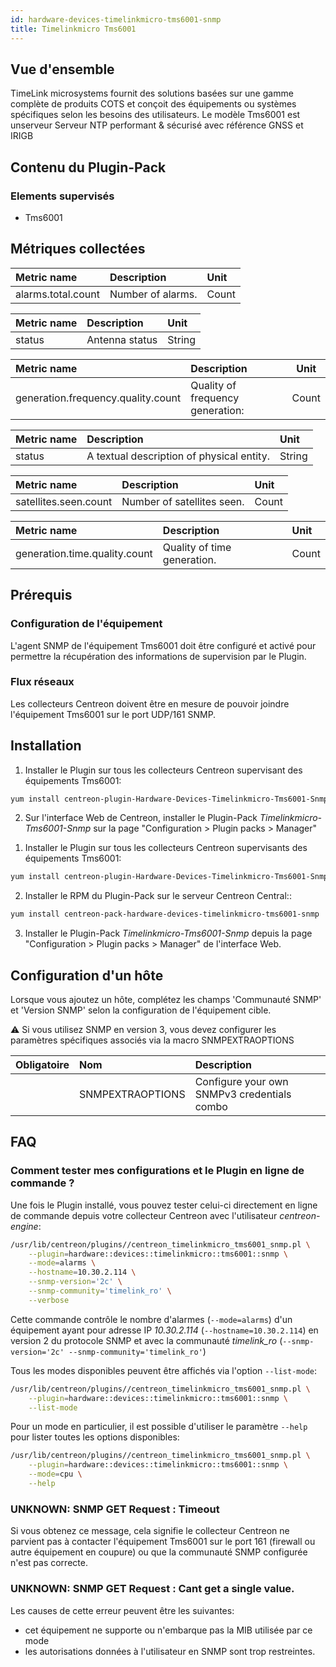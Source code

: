 ```yaml
---
id: hardware-devices-timelinkmicro-tms6001-snmp
title: Timelinkmicro Tms6001
---
```


## Vue d'ensemble

TimeLink microsystems fournit des solutions basées sur une gamme complète de produits COTS et conçoit des équipements ou 
systèmes spécifiques selon les besoins des utilisateurs. Le modèle Tms6001 est unserveur Serveur NTP performant & sécurisé 
avec référence GNSS et IRIGB

## Contenu du Plugin-Pack

### Elements supervisés

* Tms6001                  

## Métriques collectées

<!--DOCUSAURUS_CODE_TABS-->

<!--Alarms-->

| Metric name             | Description        | Unit  |
| :---------------------- | :----------------- | :---- |
| alarms.total.count      | Number of alarms.  | Count |

<!--Antenna-->

| Metric name             | Description                 | Unit   |
| :---------------------  | :-------------------------- | :----- |
| status     			  | Antenna status              | String |


<!--Frequency-->

| Metric name                              | Description                       | Unit  | 
| :--------------------------------------- | :-------------------------------- |------ |
| generation.frequency.quality.count       | Quality of frequency generation:  | Count |


<!--Gnss-->

| Metric name                   | Description                                    | Unit   |
| :---------------------------- | :----------------------------------------------| :----- |
| status              			| A textual description of physical entity.      | String |

<!--Satellites-->

| Metric name                   | Description                | Unit  |
| :---------------------------- | :------------------------- | :---- |
| satellites.seen.count         | Number of satellites seen. | Count |

<!--Time-->

| Metric name                   | Description                 | Unit  |
| :---------------------------- | :-------------------------- | :---- |
| generation.time.quality.count | Quality of time generation. | Count |

<!--END_DOCUSAURUS_CODE_TABS-->

## Prérequis

### Configuration de l'équipement

L'agent SNMP de l'équipement Tms6001 doit être configuré et activé pour permettre la récupération des informations
de supervision par le Plugin.


### Flux réseaux

Les collecteurs Centreon doivent être en mesure de pouvoir joindre l'équipement Tms6001 sur le port UDP/161 SNMP.


## Installation

<!--DOCUSAURUS_CODE_TABS-->

<!--Online IMP Licence & IT-100 Editions-->

1. Installer le Plugin sur tous les collecteurs Centreon supervisant des équipements Tms6001:

```bash
yum install centreon-plugin-Hardware-Devices-Timelinkmicro-Tms6001-Snmp
```

2. Sur l'interface Web de Centreon, installer le Plugin-Pack *Timelinkmicro-Tms6001-Snmp* sur la page "Configuration > Plugin packs > Manager"



<!--Offline IMP License-->

1. Installer le Plugin sur tous les collecteurs Centreon supervisants des équipements Tms6001:

```bash
yum install centreon-plugin-Hardware-Devices-Timelinkmicro-Tms6001-Snmp
```

2. Installer le RPM du Plugin-Pack sur le serveur Centreon Central::


```bash
yum install centreon-pack-hardware-devices-timelinkmicro-tms6001-snmp
```

3. Installer le Plugin-Pack *Timelinkmicro-Tms6001-Snmp* depuis la page "Configuration > Plugin packs > Manager" de l'interface Web. 


<!--END_DOCUSAURUS_CODE_TABS-->

## Configuration d'un hôte

Lorsque vous ajoutez un hôte, complétez les champs 'Communauté SNMP' et 'Version SNMP' selon la configuration de l'équipement cible. 


  :warning: Si vous utilisez SNMP en version 3, vous devez configurer les paramètres spécifiques associés via la macro SNMPEXTRAOPTIONS

| Obligatoire | Nom              | Description                                    |
| :---------- | :--------------- | :--------------------------------------------- |
|             | SNMPEXTRAOPTIONS | Configure your own SNMPv3 credentials combo    |

## FAQ

### Comment tester mes configurations et le Plugin en ligne de commande ? 

Une fois le Plugin installé, vous pouvez tester celui-ci directement en ligne de commande depuis votre collecteur Centreon avec l'utilisateur *centreon-engine*:


```bash
/usr/lib/centreon/plugins//centreon_timelinkmicro_tms6001_snmp.pl \
	--plugin=hardware::devices::timelinkmicro::tms6001::snmp \
	--mode=alarms \
	--hostname=10.30.2.114 \
	--snmp-version='2c' \
	--snmp-community='timelink_ro' \
  	--verbose 
```

Cette commande contrôle le nombre d'alarmes (```--mode=alarms```) d'un équipement ayant pour adresse IP *10.30.2.114* (```--hostname=10.30.2.114```) en version 2 du protocole SNMP et avec la communauté *timelink_ro* (```--snmp-version='2c' --snmp-community='timelink_ro'```) 


Tous les modes disponibles peuvent être affichés via l'option ```--list-mode```:


```bash
/usr/lib/centreon/plugins//centreon_timelinkmicro_tms6001_snmp.pl \
    --plugin=hardware::devices::timelinkmicro::tms6001::snmp \
    --list-mode
```

Pour un mode en particulier, il est possible d'utiliser le paramètre  ```--help``` pour lister toutes les options disponibles:


```bash
/usr/lib/centreon/plugins//centreon_timelinkmicro_tms6001_snmp.pl \
    --plugin=hardware::devices::timelinkmicro::tms6001::snmp \
    --mode=cpu \
    --help
```

### UNKNOWN: SNMP GET Request : Timeout

Si vous obtenez ce message, cela signifie le collecteur Centreon ne parvient pas à contacter l'équipement Tms6001 sur le port 161 (firewall ou autre équipement en coupure) ou que la communauté SNMP configurée n'est pas correcte.

### UNKNOWN: SNMP GET Request : Cant get a single value.

Les causes de cette erreur peuvent être les suivantes: 
  * cet équipement ne supporte ou n'embarque pas la MIB utilisée par ce mode
  * les autorisations données à l'utilisateur en SNMP sont trop restreintes.
